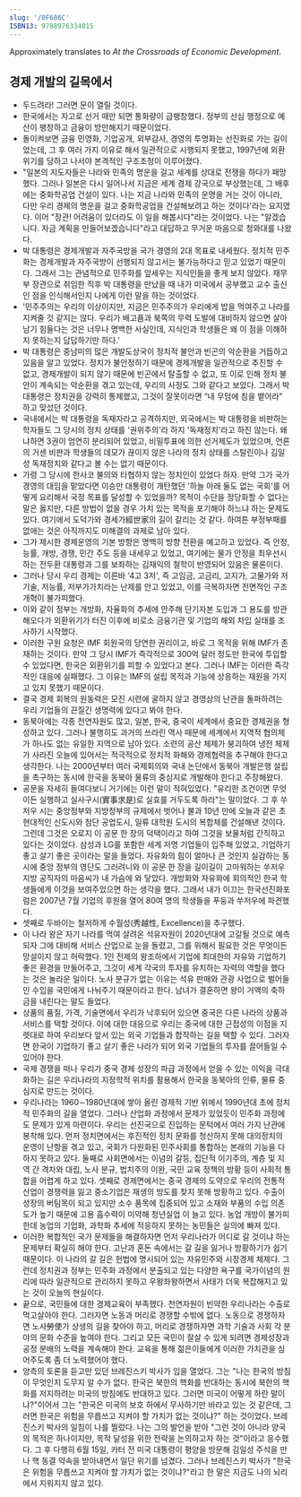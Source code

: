 ```yaml
---
slug: '/0F686C'
ISBN13: 9788976334015
---
```


Approximately translates to _At the Crossroads of Economic Development_.

## 경제 개발의 길목에서

- 두드려라! 그러면 문이 열릴 것이다.
- 한국에서는 자고로 선거 때만 되면 통화량이 급팽창했다. 정부의 선심 행정으로 예산이 팽창하고 금융이 방만해지기 때문이었다.
- 돌이켜보면 금융 민영화, 기업공개, 외부감사, 경영의 투명화는 선진화로 가는 길이었는데, 그 후 여러 가지 이유로 해서 일관적으로 시행되지 못했고, 1997년에 외환위기를 당하고 나서야 본격적인 구조조정이 이루어졌다.
- "일본의 지도자들은 나라와 민족의 명운을 걸고 세계를 상대로 전쟁을 하다가 패망했다. 그러나 일본은 다시 일어나서 지금은 세계 경제 강국으로 부상했는데, 그 배후에는 중화학공업 건설이 있다. 나는 지금 나라와 민족의 운명을 거는 것이 아니라, 다만 우리 경제의 명운을 걸고 중화학공업을 건설해보려고 하는 것이다'라는 요지였다. 이어 "장관! 어려움이 있더라도 이 일을 해봅시다"라는 것이었다. 나는 "알겠습니다. 자금 계획을 만들어보겠습니다"라고 대답하고 무거운 마음으로 청와대를 나왔다.
- 박 대통령은 경제개발과 자주국방을 국가 경영의 2대 목표로 내세웠다. 정치적 민주화는 경제개발과 자주국방이 선행되지 않고서는 불가능하다고 믿고 있었기 때문이다. 그래서 그는 관념적으로 민주화를 앞세우는 지식인들을 좋게 보지 않았다. 재무부 장관으로 취임한 직후 박 대통령을 만났을 때 내가 미국에서 공부했고 교수 출신인 점을 인식해서인지 나에게 이런 말을 하는 것이었다.
- '민주주의는 우리의 이상이지만, 지금은 민주주의가 우리에게 밥을 먹여주고 나라를 지켜줄 것 같지는 않다. 우리가 배고픔과 북쪽의 무력 도발에 대비하지 않으면 살아남기 힘들다는 것은 너무나 명백한 사실인데, 지식인과 학생들은 왜 이 점을 이해하지 못하는지 답답하기만 하다.'
- 박 대통령은 중남미의 많은 개발도상국이 정치적 불안과 빈곤의 악순환을 거듭하고 있음을 알고 있었다. 정치가 불안정하기 때문에 경제개발을 일관적으로 추진할 수 없고, 경제개발이 되지 않기 때문에 빈곤에서 탈출할 수 없고, 또 이로 인해 정치 불안이 계속되는 악순환을 겪고 있는데, 우리의 사정도 그와 같다고 보았다. 그래서 박 대통령은 정치권을 강력히 통제했고, 그것이 잘못이라면 “내 무덤에 침을 뱉어라" 하고 맞섰던 것이다.
- 국내에서는 박 대통령을 독재자라고 공격하지만, 외국에서는 박 대통령을 비판하는 학자들도 그 당시의 정치 상태를 '권위주의'라 하지 '독재정치'라고 하진 않는다. 왜냐하면 3권이 엄연히 분리되어 있었고, 비밀투표에 의한 선거제도가 있었으며, 언론의 거센 비판과 학생들의 데모가 끊이지 않은 나라의 정치 상태를 스탈린이나 김일성 독재정치와 같다고 볼 수는 없기 때문이다.
- 가령 그 당시에 한사코 불의와 타협하지 않는 정치인이 있었다 하자. 만약 그가 국가 경영의 대임을 맡았다면 이승만 대통령이 개탄했던 '하늘 아래 둘도 없는 국회'를 어떻게 요리해서 국정 목표를 달성할 수 있었을까? 목적이 수단을 정당화할 수 없다는 말은 옳지만, 다른 방법이 없을 경우 가치 있는 목적을 포기해야 하느냐 하는 문제도 있다. 여기에서 도덕가와 경세가經世家의 길이 갈리는 것 같다. 하여튼 부정부패를 없애는 것은 아직까지도 미해결의 과제로 남아 있다.
- 그가 제시한 경제운영의 기본 방향은 명백히 방향 전환을 예고하고 있었다. 즉 안정, 능률, 개방, 경쟁, 민간 주도 등을 내세우고 있었고, 여기에는 물가 안정을 최우선시하는 전두환 대통령과 그를 보좌하는 김재익의 철학이 반영되어 있음은 물론이다.
- 그러나 당시 우리 경제는 이른바 '4고 3저', 즉 고임금, 고금리, 고지가, 고물가와 저기술, 저능률, 저부가가치라는 난제를 안고 있었고, 이를 극복하자면 전면적인 구조개혁이 불가피했다.
- 이와 같이 정부는 개방화, 자율화의 추세에 안주해 단기자본 도입과 그 용도를 방관해오다가 외환위기가 터진 이후에 비로소 금융기관 및 기업의 해외 차입 실태를 조사하기 시작했다.
- 이러한 구원 요청은 IMF 회원국의 당연한 권리이고, 바로 그 목적을 위해 IMF가 존재하는 것이다. 만약 그 당시 IMF가 즉각적으로 300억 달러 정도만 한국에 투입할 수 있었다면, 한국은 외환위기를 피할 수 있었다고 본다. 그러나 IMF는 이러한 즉각적인 대응에 실패했다. 그 이유는 IMF의 설립 목적과 기능에 상응하는 재원을 가지고 있지 못했기 때문이다.
- 결국 경제 회복의 원동력은 모진 시련에 굴하지 않고 경영상의 난관을 돌파하려는 우리 기업들의 끈질긴 생명력에 있다고 봐야 한다.
- 동북아에는 각종 천연자원도 많고, 일본, 한국, 중국이 세계에서 중요한 경제권을 형성하고 있다. 그러나 불행히도 과거의 쓰라린 역사 때문에 세계에서 지역적 협의체가 하나도 없는 유일한 지역으로 남아 있다. 소련의 공산 체제가 붕괴하여 냉전 체제가 사라진 오늘에 있어서는 적극적으로 정치적 화해와 경제협력을 추구해야 한다고 생각한다. 나는 2000년부터 여러 국제회의와 국내 논단에서 동북아 개발은행 설립을 촉구하는 동시에 한국을 동북아 물류의 중심지로 개발해야 한다고 주장해왔다.
- 공문을 자세히 들여다보니 거기에는 이런 말이 적혀있었다. "유리한 조건이면 무엇이든 실행하고 실사구시(實事求是)로 실효를 거두도록 하라"는 말이었다. 그 후 쑤저우 시는 중앙정부와 지방정부의 규제에서 벗어나 불과 10년 만에 오늘과 같은 초현대적인 신도시와 첨단 공업도시, 일류 대학원 도시의 복합체를 건설해낸 것이다. 그런데 그것은 오로지 이 공문 한 장의 덕택이라고 하여 그것을 보물처럼 간직하고 있다는 것이었다. 삼성과 LG를 포함한 세계 저명 기업들이 입주해 있었고, 기업하기 좋고 살기 좋은 곳이라는 말을 들었다. 자유화의 힘이 얼마나 큰 것인지 실감하는 동시에 중앙 정부의 영단도 그러려니와 이 공문 한 장을 길이길이 고마워하는 쑤저우 지방 공직자의 마음씨가 내 가슴에 와 닿았다. 개방화와 자유화에 회의적인 한국 학생들에게 이것을 보여주었으면 하는 생각을 했다. 그래서 내가 이끄는 한국선진화포럼은 2007년 7월 기업의 후원을 열어 80여 명의 학생들을 푸둥과 쑤저우에 파견했다.
- 셋째로 두바이는 철저하게 수월성(秀越性, Excellence)을 추구했다.
- 이 나라 왕은 자기 나라를 먹여 살려온 석유자원이 2020년대에 고갈될 것으로 예측되자 그에 대비해 서비스 산업으로 눈을 돌렸고, 그를 위해서 필요한 것은 무엇이든 망설이지 않고 허락했다. 1인 전제의 왕조하에서 기업에 최대한의 자유와 기업하기 좋은 환경을 만들어주고, 그것이 세계 각국의 투자를 유치하는 자력의 역할을 했다는 것은 놀라운 일이다. 노사 분규가 없는 이유는 석유 판매와 관광 사업으로 벌어들인 수입을 국민에게 나눠주기 때문이라고 한다. 남녀가 결혼하면 왕이 거액의 축하금을 내린다는 말도 들었다.
- 상품의 품질, 가격, 기술면에서 우리가 낙후되어 있으면 중국은 다른 나라의 상품과 서비스를 택할 것이다. 이에 대한 대응으로 우리는 중국에 대한 근접성의 이점을 지렛대로 하여 우리보다 앞서 있는 외국 기업들과 합작하는 길을 택할 수 있다. 그러자면 한국이 기업하기 좋고 살기 좋은 나라가 되어 외국 기업들의 투자를 끌어들일 수 있어야 한다.
- 국제 경쟁을 떠나 우리가 중국 경제 성장의 파급 과정에서 얻을 수 있는 이익을 극대화하는 길은 우리나라의 지정학적 위치를 활용해서 한국을 동북아의 인류, 물류 중심지로 만드는 것이다.
- 우리나라는 1960∼1980년대에 쌓아 올린 경제적 기반 위에서 1990년대 초에 정치적 민주화의 길을 열었다. 그러나 산업화 과정에서 문제가 있었듯이 민주화 과정에도 문제가 있게 마련이다. 우리는 선진국으로 진입하는 문턱에서 여러 가지 난관에 봉착해 있다. 먼저 정치면에서는 후진적인 정치 문화를 청산하지 못해 대의정치의 운영이 난항을 겪고 있고, 국회가 다원화된 민주사회를 통합하는 본래의 기능을 다하지 못하고 있다. 둘째로 사회면에서는 이념의 갈등, 집단적 이기주의, 계층 및 지역 간 격차와 대립, 노사 분규, 법치주의 이완, 국민 교육 정책의 방황 등이 사회적 통합을 어렵게 하고 있다. 셋째로 경제면에서는 중국 경제의 도약으로 우리의 전통적 산업이 경쟁력을 잃고 중소기업은 재생의 방도를 찾지 못해 방황하고 있다. 수출이 성장의 버팀목이 되고 있지만 소수 품목에 집중되어 있고 소재와 부품의 수입 의존도가 높기 때문에 고용 흡수력이 미약해 청년실업 이 늘고 있다. 농업 개방이 불가피한데 농업의 기업화, 과학화 추세에 적응하지 못하는 농민들은 실의에 빠져 있다.
- 이러한 복합적인 국가 문제들을 해결하자면 먼저 우리나라가 어디로 갈 것이냐 하는 문제부터 확실히 해야 한다. 고난과 혼돈 속에서는 갈 길을 잃거나 방황하기가 쉽기 때문이다. 이 나라의 갈 길은 헌법에 명시되어 있는 자유민주와 시장경제 체제다. 그런데 정치권과 정부는 민주화 과정에서 분출되고 있는 다양한 욕구를 국가이념의 원리에 따라 일관적으로 관리하지 못하고 우왕좌왕하면서 사태가 더욱 복잡해지고 있는 것이 오늘의 현실이다.
- 끝으로, 국민들에 대한 경제교육이 부족했다. 천연자원이 빈약한 우리나라는 수출로 먹고살아야 한다. 그러자면 노동과 머리로 경쟁할 수밖에 없다. 노동으로 경쟁하자면 노사勞使가 상생의 길을 찾아야 하고, 머리로 경쟁하자면 과학 기술과 사회 각 분야의 문화 수준을 높여야 한다. 그리고 모든 국민이 잘살 수 있게 되려면 경제성장과 공정 분배의 노력을 계속해야 한다. 교육을 통해 젊은이들에게 이러한 가치관을 심어주도록 좀 더 노력했어야 했다.
- 양측의 토론을 듣고만 있던 브레진스키 박사가 입을 열었다. 그는 "나는 한국의 방침이 무엇인지 도무지 알 수가 없다. 한국은 북한의 핵화를 반대하는 동시에 북한의 핵화를 저지하려는 미국의 방침에도 반대하고 있다. 그러면 미국이 어떻게 하란 말이냐?"이어서 그는 "한국은 미국의 보호 하에서 무사하기만 바라고 있는 것 같은데, 그러면 한국은 위험을 무릅쓰고 지켜야 할 가치가 없는 것이냐?" 하는 것이었다. 브레진스키 박사의 일침이 나를 찔렀다. 나는 그의 발언을 받아 "그런 것이 아니라 양국의 목적은 하나이지만, 목적 달성을 위한 전략을 논의하고자 하는 것"이라고 응수했다. 그 후 다행히 6월 15일, 카터 전 미국 대통령이 평양을 방문해 김일성 주석을 만나 핵 동결 약속을 받아내면서 일단 위기를 넘겼다. 그러나 브레진스키 박사가 "한국은 위험을 무릅쓰고 지켜야 할 가치가 없는 것이냐?"라고 한 말은 지금도 나의 뇌리에서 지워지지 않고 있다.
